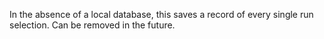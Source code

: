In the absence of a local database, this saves a record of every single run selection. Can be removed in the future.